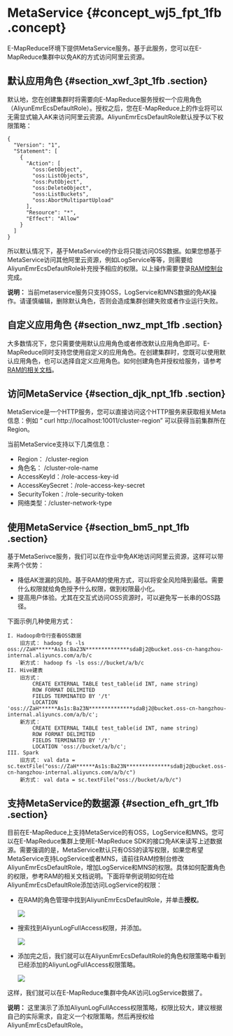 # MetaService {#concept_wj5_fpt_1fb .concept}

E-MapReduce环境下提供MetaService服务。基于此服务，您可以在E-MapReduce集群中以免AK的方式访问阿里云资源。

## 默认应用角色 {#section_xwf_3pt_1fb .section}

默认地，您在创建集群时将需要向E-MapReduce服务授权一个应用角色（AliyunEmrEcsDefaultRole）。授权之后，您在E-MapReduce上的作业将可以无需显式输入AK来访问阿里云资源。AliyunEmrEcsDefaultRole默认授予以下权限策略：

```
{
  "Version": "1",
  "Statement": [
    {
      "Action": [
        "oss:GetObject",
        "oss:ListObjects",
        "oss:PutObject",
        "oss:DeleteObject",
        "oss:ListBuckets",
        "oss:AbortMultipartUpload"
      ],
      "Resource": "*",
      "Effect": "Allow"
    }
  ]
}
```

所以默认情况下，基于MetaService的作业将只能访问OSS数据。如果您想基于MetaService访问其他阿里云资源，例如LogService等等，则需要给AliyunEmrEcsDefaultRole补充授予相应的权限。以上操作需要登录[RAM控制台](https://ram.console.aliyun.com/#/role/list)完成。

**说明：** 当前metaservice服务只支持OSS，LogService和MNS数据的免AK操作。请谨慎编辑，删除默认角色，否则会造成集群创建失败或者作业运行失败。

## 自定义应用角色 {#section_nwz_mpt_1fb .section}

大多数情况下，您只需要使用默认应用角色或者修改默认应用角色即可。E-MapReduce同时支持您使用自定义的应用角色。在创建集群时，您既可以使用默认应用角色，也可以选择自定义应用角色。如何创建角色并授权给服务，请参考[RAM的相关文档](https://help.aliyun.com/product/28625.html)。

## 访问MetaService {#section_djk_npt_1fb .section}

MetaService是一个HTTP服务，您可以直接访问这个HTTP服务来获取相关Meta信息：例如 “ curl http://localhost:10011/cluster-region” 可以获得当前集群所在Region。

当前MetaService支持以下几类信息：

-   Region： /cluster-region
-   角色名： /cluster-role-name
-   AccessKeyId：/role-access-key-id
-   AccessKeySecret：/role-access-key-secret
-   SecurityToken：/role-security-token
-   网络类型：/cluster-network-type

## 使用MetaService {#section_bm5_npt_1fb .section}

基于MetaSerivce服务，我们可以在作业中免AK地访问阿里云资源，这样可以带来两个优势：

-   降低AK泄漏的风险。基于RAM的使用方式，可以将安全风险降到最低。需要什么权限就给角色授予什么权限，做到权限最小化。
-   提高用户体验。尤其在交互式访问OSS资源时，可以避免写一长串的OSS路径。

下面示例几种使用方式：

```
I. Hadoop命令行查看OSS数据
    旧方式： hadoop fs -ls oss://ZaH******As1s:Ba23N**************sdaBj2@bucket.oss-cn-hangzhou-internal.aliyuncs.com/a/b/c
    新方式： hadoop fs -ls oss://bucket/a/b/c
II. Hive建表
    旧方式：
        CREATE EXTERNAL TABLE test_table(id INT, name string)
        ROW FORMAT DELIMITED
        FIELDS TERMINATED BY '/t'
        LOCATION 'oss://ZaH******As1s:Ba23N**************sdaBj2@bucket.oss-cn-hangzhou-internal.aliyuncs.com/a/b/c';
    新方式：
        CREATE EXTERNAL TABLE test_table(id INT, name string)
        ROW FORMAT DELIMITED
        FIELDS TERMINATED BY '/t'
        LOCATION 'oss://bucket/a/b/c';
III. Spark
    旧方式： val data = sc.textFile("oss://ZaH******As1s:Ba23N**************sdaBj2@bucket.oss-cn-hangzhou-internal.aliyuncs.com/a/b/c")
    新方式： val data = sc.textFile("oss://bucket/a/b/c")
```

## 支持MetaService的数据源 {#section_efh_grt_1fb .section}

目前在E-MapReduce上支持MetaService的有OSS，LogService和MNS。您可以在E-MapReduce集群上使用E-MapReduce SDK的接口免AK来读写上述数据源。需要强调的是，MetaService默认只有OSS的读写权限，如果您希望MetaService支持LogService或者MNS，请前往RAM控制台修改AliyunEmrEcsDefaultRole，增加LogService和MNS的权限。具体如何配置角色的权限，参考RAM的相关文档说明。下面将举例说明如何在给AliyunEmrEcsDefaultRole添加访问LogService的权限：

-   在RAM的角色管理中找到AliyunEmrEcsDefaultRole，并单击**授权**。

    ![](http://static-aliyun-doc.oss-cn-hangzhou.aliyuncs.com/assets/img/17925/153690916111310_zh-CN.png)

-   搜索找到AliyunLogFullAccess权限，并添加。

    ![](http://static-aliyun-doc.oss-cn-hangzhou.aliyuncs.com/assets/img/17925/153690916111311_zh-CN.png)

-   添加完之后，我们就可以在AliyunEmrEcsDefaultRole的角色权限策略中看到已经添加的AliyunLogFullAccess权限策略。

    ![](http://static-aliyun-doc.oss-cn-hangzhou.aliyuncs.com/assets/img/17925/153690916111312_zh-CN.png)


这样，我们就可以在E-MapReduce集群中免AK访问LogService数据了。

**说明：** 这里演示了添加AliyunLogFullAccess权限策略，权限比较大，建议根据自己的实际需求，自定义一个权限策略，然后再授权给AliyunEmrEcsDefaultRole。

